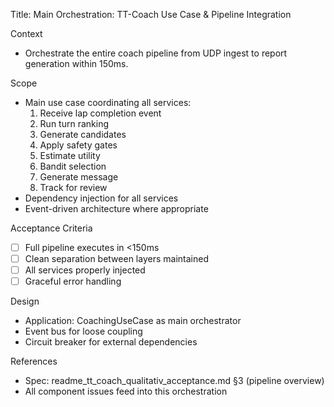 Title: Main Orchestration: TT-Coach Use Case & Pipeline Integration

Context
- Orchestrate the entire coach pipeline from UDP ingest to report generation within 150ms.

Scope
- Main use case coordinating all services:
  1. Receive lap completion event
  2. Run turn ranking
  3. Generate candidates
  4. Apply safety gates
  5. Estimate utility
  6. Bandit selection
  7. Generate message
  8. Track for review
- Dependency injection for all services
- Event-driven architecture where appropriate

Acceptance Criteria
- [ ] Full pipeline executes in <150ms
- [ ] Clean separation between layers maintained
- [ ] All services properly injected
- [ ] Graceful error handling

Design
- Application: CoachingUseCase as main orchestrator
- Event bus for loose coupling
- Circuit breaker for external dependencies

References
- Spec: readme_tt_coach_qualitativ_acceptance.md §3 (pipeline overview)
- All component issues feed into this orchestration
